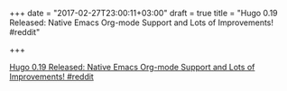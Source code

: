 +++
date = "2017-02-27T23:00:11+03:00"
draft = true
title = "Hugo 0.19 Released: Native Emacs Org-mode Support and Lots of Improvements!  #reddit"

+++

<p><a href="https://t.co/BIywEsIbA0">Hugo 0.19 Released: Native Emacs Org-mode Support and Lots of Improvements!  #reddit</a></p>
